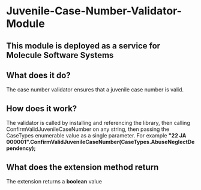 # Juvenile-Case-Number-Validator-Module
## This module is deployed as a service for Molecule Software Systems

## What does it do? 
The case number validator ensures that a juvenile case number is valid. 

## How does it work? 
The validator is called by installing and referencing the library, then calling ConfirmValidJuvenileCaseNumber on any string, then passing the CaseTypes enumerable value as a single parameter. 
For example **"22 JA 000001".ConfirmValidJuvenileCaseNumber(CaseTypes.AbuseNeglectDependency);**

## What does the extension method return
The extension returns a **boolean** value
